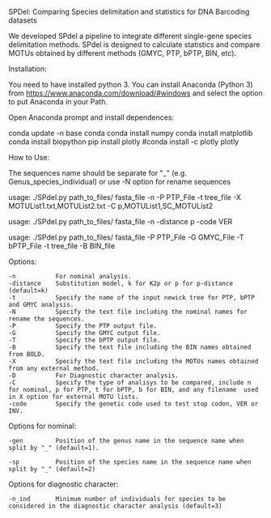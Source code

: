 SPDel: Comparing Species delimitation and statistics for DNA Barcoding datasets

We developed SPdel a pipeline to integrate different single-gene species delimitation methods. SPdel is designed to calculate statistics and compare MOTUs obtained by different methods (GMYC, PTP, bPTP, BIN, etc).

Installation:

You need to have installed python 3. You can install Anaconda (Python 3) from https://www.anaconda.com/download/#windows and select the option to put Anaconda in your Path.

Open Anaconda prompt and install dependences:
 
conda update -n base conda
conda install numpy
conda install matplotlib
conda install biopython
pip install plotly #conda install -c plotly plotly

How to Use:

The sequences name should be separate for "_" (e.g. Genus_species_individual) or use -N option for rename sequences

   
usage: ./SPdel.py path_to_files/ fasta_file -n -P PTP_File -t tree_file -X MOTUList1.txt,MOTUList2.txt -C p,MOTUList1,SC_MOTUList2

usage: ./SPdel.py path_to_files/ fasta_file -n -distance p -code VER

usage: ./SPdel.py path_to_files/ fasta_file -P PTP_File -G GMYC_File -T bPTP_File -t tree_file -B BIN_file


Options:   

    -n           For nominal analysis.
    -distance    Substitution model, k for K2p or p for p-distance (default=k)
    -t           Specify the name of the input newick tree for PTP, bPTP and GMYC analysis.
    -N           Specify the text file including the nominal names for rename the sequences.
    -P           Specify the PTP output file.
    -G           Specify the GMYC output file.
    -T           Specify the bPTP output file.     
    -B           Specify the text file including the BIN names obtained from BOLD.
    -X           Specify the text file including the MOTUs names obtained from any external method.
    -D           For Diagnostic character analysis.
    -C           Specify the type of analisys to be compared, include n for nominal, p for PTP, t for bPTP, b for BIN, and any filename  used in X option for external MOTU lists. 
    -code        Specify the genetic code used to test stop codon, VER or INV.

Options for nominal:

    -gen         Position of the genus name in the sequence name when split by "_" (default=1).

    -sp          Position of the species name in the sequence name when split by "_" (default=2)

Options for diagnostic character:

    -n_ind       Minimum number of individuals for species to be considered in the diagnostic character analysis (default=3)

